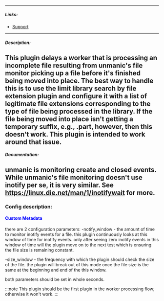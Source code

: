 
---

##### Links:

- [Support](https://unmanic.app/discord)

---

##### Description:

This plugin delays a worker that is processing an incomplete file resulting from unmanic's file monitor
picking up a file before it's finished being moved into place.  The best way to handle this is to use the
limit library search by file extension plugin and configure it with a list of legitimate file extensions
corresponding to the type of file being processed in the library.  If the file being moved into place isn't
getting a temporary suffix, e.g., .part, however, then this doesn't work.  This plugin is intended to work
around that issue.
---

##### Documentation:

unmanic is monitoring create and closed events.
While unmanic's file monitoring doesn't use inotify per se, it is very similar.
See https://linux.die.net/man/1/inotifywait for more.
--- 

### Config description:

#### <span style="color:blue">Custom Metadata</span>
there are 2 configuration parameters:
-notify_window - the amount of time to monitor inotify events for a file.  this plugin continuously looks at this window of time for inotify events. only after seeing zero inotify events in this window
of time will the plugin move on to the next test which is ensuring the file size is remaining constant.

-size_window - the frequency with which the plugin should check the size of the file.  the plugin will break out of this mode once the file size is the same at the beginning and end of the this window.

both parameters should be set in whole seconds.

:::note
This plugin should be the first plugin in the worker processing flow; otherwise it won't work.
:::
